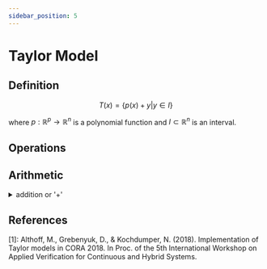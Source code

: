 ```yaml
---
sidebar_position: 5
---
```


# Taylor Model

## Definition

$$
T(x) = \left\{
p(x)+y | y \in I
\right\}
$$

where $p: \mathbb{R}^{p} \rightarrow \mathbb{R}^{n}$ is a polynomial function and $I \subset \mathbb{R}^{n}$ is an interval.

## Operations

## Arithmetic

<details>
<summary>addition or '+'</summary>
</details>

## References

[1]: Althoff, M., Grebenyuk, D., & Kochdumper, N. (2018). Implementation of Taylor models in CORA 2018. In Proc. of the
5th International Workshop on Applied Verification for Continuous and Hybrid Systems.